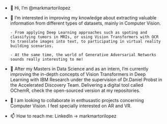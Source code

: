 - 👋 Hi, I’m @markmartorilopez

- 👀 I’m interested in improving my knowledge about extracting valuable information from different types of datasets, mainly in Computer Vision.
 
      - From applying Deep Learning approaches such as spoting and classifying tumors in MRIs, or using Vision Transformers with OCR to translate images into text, to participating in virtual reality building scenarios.
      
      - At the same time, the world of Generative Adversarial Networks sounds really interesting to me!
      
- 🌱 After my Masters in Data Science and as an intern, I’m currently improving the in-depth concepts of Vision Transformers in Deep Learning with IBM Research under the supervision of Dr.Daniel Probst in the Accelerated Discovery Team. Delivering a digital tool called OChemR, check the open-sourced version at my repositories.
      
- 💞️ I am looking to collaborate in enthusastic projects concerning Computer Vision. I feel specially interested on AR and VR.

- 📫 How to reach me: LinkedIn -> markmartorilopez


